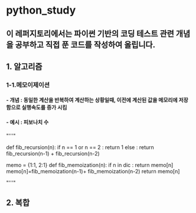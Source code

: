 # python_study
## 이 레퍼지토리에서는 파이썬 기반의 코딩 테스트 관련 개념을 공부하고 직접 푼 코드를 작성하여 올립니다. 
## 1. 알고리즘
 ### 1-1.메모이제이션   
   #### - 개념 : 동일한 계산을 반복하여 계산하는 상황일때, 이전에 계산된 값을 메모리에 저장함으로 실행속도를 증가 시킴
   #### - 예시 : 피보나치 수 
  "'''"    
  
   def fib_recursion(n):
     if n == 1 or n == 2 :
       return 1
     else :
       return fib_recursion(n-1) + fib_recursion(n-2)
   
   memo = {1:1, 2:1} 
   def fib_memoization(n):
     if  n in dic :
       return memo[n]
     memo[n]=fib_memoization(n-1)+ fib_memoization(n-2)
     return memo[n]

  
  "'''"
     
## 2. 복합  


